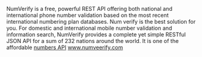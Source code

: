 NumVerify is a free, powerful REST API offering both national and international phone number validation based on the most recent international numbering plan databases. 
Num verify is the best solution for you. For domestic and international mobile number validation and information search, NumVerify provides a complete yet simple RESTful JSON API for a sum of 232 nations around the world. It is one of the affordable <a href="https://numverify.com/">numbers API</a>
www.numveerify.com
